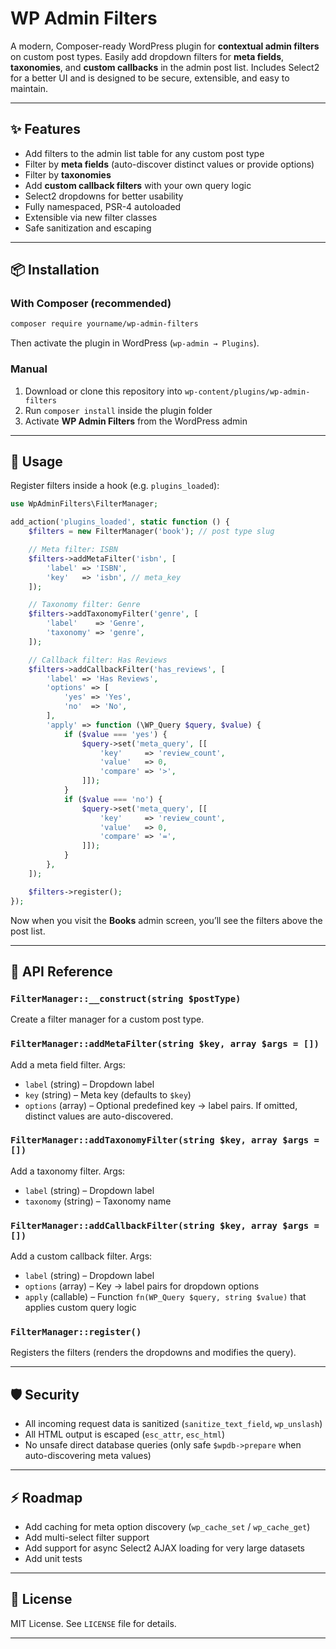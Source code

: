# WP Admin Filters

A modern, Composer-ready WordPress plugin for **contextual admin filters** on custom post types.
Easily add dropdown filters for **meta fields**, **taxonomies**, and **custom callbacks** in the admin post list.
Includes Select2 for a better UI and is designed to be secure, extensible, and easy to maintain.

---

## ✨ Features

-   Add filters to the admin list table for any custom post type
-   Filter by **meta fields** (auto-discover distinct values or provide options)
-   Filter by **taxonomies**
-   Add **custom callback filters** with your own query logic
-   Select2 dropdowns for better usability
-   Fully namespaced, PSR-4 autoloaded
-   Extensible via new filter classes
-   Safe sanitization and escaping

---

## 📦 Installation

### With Composer (recommended)

```bash
composer require yourname/wp-admin-filters
```

Then activate the plugin in WordPress (`wp-admin → Plugins`).

### Manual

1. Download or clone this repository into `wp-content/plugins/wp-admin-filters`
2. Run `composer install` inside the plugin folder
3. Activate **WP Admin Filters** from the WordPress admin

---

## 🚀 Usage

Register filters inside a hook (e.g. `plugins_loaded`):

```php
use WpAdminFilters\FilterManager;

add_action('plugins_loaded', static function () {
    $filters = new FilterManager('book'); // post type slug

    // Meta filter: ISBN
    $filters->addMetaFilter('isbn', [
        'label' => 'ISBN',
        'key'   => 'isbn', // meta_key
    ]);

    // Taxonomy filter: Genre
    $filters->addTaxonomyFilter('genre', [
        'label'    => 'Genre',
        'taxonomy' => 'genre',
    ]);

    // Callback filter: Has Reviews
    $filters->addCallbackFilter('has_reviews', [
        'label' => 'Has Reviews',
        'options' => [
            'yes' => 'Yes',
            'no'  => 'No',
        ],
        'apply' => function (\WP_Query $query, $value) {
            if ($value === 'yes') {
                $query->set('meta_query', [[
                    'key'     => 'review_count',
                    'value'   => 0,
                    'compare' => '>',
                ]]);
            }
            if ($value === 'no') {
                $query->set('meta_query', [[
                    'key'     => 'review_count',
                    'value'   => 0,
                    'compare' => '=',
                ]]);
            }
        },
    ]);

    $filters->register();
});
```

Now when you visit the **Books** admin screen, you’ll see the filters above the post list.

---

## 🔧 API Reference

### `FilterManager::__construct(string $postType)`

Create a filter manager for a custom post type.

### `FilterManager::addMetaFilter(string $key, array $args = [])`

Add a meta field filter.
Args:

-   `label` (string) – Dropdown label
-   `key` (string) – Meta key (defaults to `$key`)
-   `options` (array) – Optional predefined key → label pairs. If omitted, distinct values are auto-discovered.

### `FilterManager::addTaxonomyFilter(string $key, array $args = [])`

Add a taxonomy filter.
Args:

-   `label` (string) – Dropdown label
-   `taxonomy` (string) – Taxonomy name

### `FilterManager::addCallbackFilter(string $key, array $args = [])`

Add a custom callback filter.
Args:

-   `label` (string) – Dropdown label
-   `options` (array) – Key → label pairs for dropdown options
-   `apply` (callable) – Function `fn(WP_Query $query, string $value)` that applies custom query logic

### `FilterManager::register()`

Registers the filters (renders the dropdowns and modifies the query).

---

## 🛡 Security

-   All incoming request data is sanitized (`sanitize_text_field`, `wp_unslash`)
-   All HTML output is escaped (`esc_attr`, `esc_html`)
-   No unsafe direct database queries (only safe `$wpdb->prepare` when auto-discovering meta values)

---

## ⚡ Roadmap

-   Add caching for meta option discovery (`wp_cache_set` / `wp_cache_get`)
-   Add multi-select filter support
-   Add support for async Select2 AJAX loading for very large datasets
-   Add unit tests

---

## 📄 License

MIT License. See `LICENSE` file for details.

---
